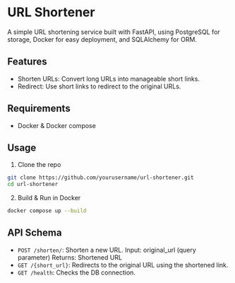 # URL Shortener

A simple URL shortening service built with FastAPI, using PostgreSQL for storage, 
Docker for easy deployment, and SQLAlchemy for ORM.

## Features
- Shorten URLs: Convert long URLs into manageable short links.
- Redirect: Use short links to redirect to the original URLs.

## Requirements
- Docker & Docker compose

## Usage

1. Clone the repo

```bash
git clone https://github.com/yourusername/url-shortener.git
cd url-shortener
```

2. Build & Run in Docker

```bash
docker compose up --build
```

## API Schema

- `POST /shorten/`: Shorten a new URL.
    Input: original_url (query parameter)
    Returns: Shortened URL
- `GET /{short_url}`: Redirects to the original URL using the shortened link.
- `GET /health`: Checks the DB connection.
